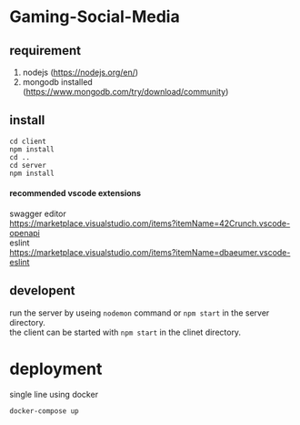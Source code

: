 # Gaming-Social-Media

## requirement

1. nodejs (https://nodejs.org/en/)  
2. mongodb installed (https://www.mongodb.com/try/download/community)  

## install  
```  
cd client  
npm install  
cd ..  
cd server  
npm install  
```  

#### recommended vscode extensions 
swagger editor  
https://marketplace.visualstudio.com/items?itemName=42Crunch.vscode-openapi  
eslint  
https://marketplace.visualstudio.com/items?itemName=dbaeumer.vscode-eslint  

## developent  
run the server by useing `nodemon` command or `npm start` in the server directory.  
the client can be started with `npm start` in the clinet directory.  

# deployment  
single line using docker
```  
docker-compose up
```  
